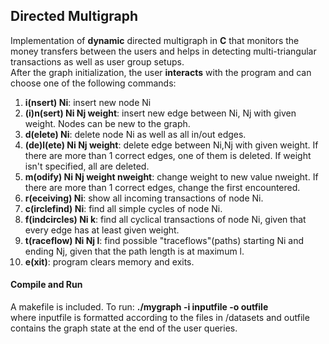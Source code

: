 ## Directed Multigraph

Implementation of **dynamic** directed multigraph in **C** that monitors the money transfers between the users and helps in detecting multi-triangular transactions as well as user group setups.<br>
After the graph initialization, the user **interacts** with the program and can choose one of the following commands:
1. **i(nsert) Ni**: insert new node Ni
2. **(i)n(sert) Ni Nj weight**: insert new edge between Ni, Nj with given weight. Nodes can be new to the graph.
3. **d(elete) Ni**: delete node Ni as well as all in/out edges.
4. **(de)l(ete) Ni Nj weight**: delete edge between Ni,Nj with given weight. If there are more than 1 correct edges, one of them is deleted. If weight isn't specified, all are deleted.
5. **m(odify) Ni Nj weight nweight**: change weight to new value nweight. If there are more than 1 correct edges, change the first encountered.
6. **r(eceiving) Ni**: show all incoming transactions of node Ni.
7.  **c(irclefind) Ni**: find all simple cycles of node Ni.
8. **f(indcircles) Ni k**: find all cyclical transactions of node Ni, given that every edge has at least given weight.
9. **t(raceflow) Ni Nj l**: find possible "traceflows"(paths) starting Ni and ending Nj, given that the path length is at maximum l.
10. **e(xit)**: program clears memory and exits.

#### Compile and Run
A makefile is included. To run: **./mygraph -i inputfile -o outfile**<br>where inputfile is formatted according to the files in /datasets and outfile contains the graph state at the end of the user queries.

